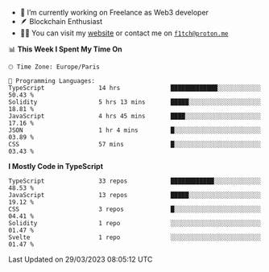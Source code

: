 - 🔭 I’m currently working on Freelance as Web3 developer
- 🪶 Blockchain Enthusiast
- 👨‍💻 You can visit my [website](https://f1tch.xyz) or contact me on [`f1tch@proton.me`](mailto:f1tch@proton.me)

<!--START_SECTION:waka-->
📊 **This Week I Spent My Time On** 

```text
🕑︎ Time Zone: Europe/Paris

💬 Programming Languages: 
TypeScript               14 hrs              █████████████░░░░░░░░░░░░   50.43 % 
Solidity                 5 hrs 13 mins       █████░░░░░░░░░░░░░░░░░░░░   18.81 % 
JavaScript               4 hrs 45 mins       ████░░░░░░░░░░░░░░░░░░░░░   17.16 % 
JSON                     1 hr 4 mins         █░░░░░░░░░░░░░░░░░░░░░░░░   03.89 % 
CSS                      57 mins             █░░░░░░░░░░░░░░░░░░░░░░░░   03.43 % 
```

**I Mostly Code in TypeScript** 

```text
TypeScript               33 repos            ████████████░░░░░░░░░░░░░   48.53 % 
JavaScript               13 repos            █████░░░░░░░░░░░░░░░░░░░░   19.12 % 
CSS                      3 repos             █░░░░░░░░░░░░░░░░░░░░░░░░   04.41 % 
Solidity                 1 repo              ░░░░░░░░░░░░░░░░░░░░░░░░░   01.47 % 
Svelte                   1 repo              ░░░░░░░░░░░░░░░░░░░░░░░░░   01.47 % 
```




 Last Updated on 29/03/2023 08:05:12 UTC
<!--END_SECTION:waka-->
